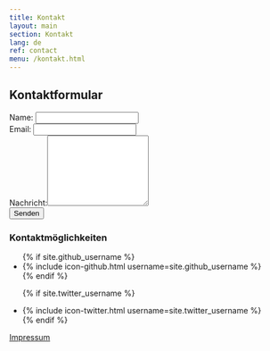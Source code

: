 ```yaml
---
title: Kontakt
layout: main
section: Kontakt
lang: de
ref: contact
menu: /kontakt.html
---
```

<div class="row">
<div class="col-md-8">

<h2>Kontaktformular</h2>

<form name="contact" action="/thanks" netlify-honeypot="bot-name" netlify>
    <p hidden>
    <label>Bitte nicht ausfüllen: <input name="bot-name" /></label>
    </p>
    <div class="form-group">
    <label>Name: <input class="form-control" type="text" name="name"></label>   
    </div>
    <div class="form-group">
    <label>Email: <input class="form-control" type="email" name="email"></label>
    </div>
    <div class="form-group">
    <label for="message">Nachricht:</label><textarea rows="8" class="form-control" name="message"></textarea>
    </div>
    <button class="btn btn-success" type="submit">Senden</button>
</form>

</div>
<div class="col-md-4">

<h3>Kontaktmöglichkeiten</h3>

<ul>
{% if site.github_username %}
    <li>{% include icon-github.html username=site.github_username %}</li>
  {% endif %}

{% if site.twitter_username %}
    <li>{% include icon-twitter.html username=site.twitter_username %}</li>
  {% endif %}
</ul>

<a class="green" href="/impressum">Impressum</a>


</div>
</div>
